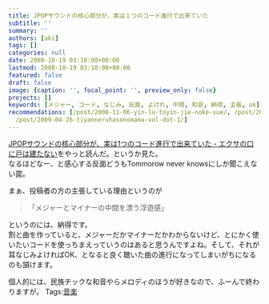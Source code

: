 ```yaml
---
title: JPOPサウンドの核心部分が、実は１つのコード進行で出来ていた
subtitle: ''
summary: ''
authors: [aki]
tags: []
categories: null
date: 2008-10-19 03:10:00+00:00
lastmod: 2008-10-19 03:10:00+00:00
featured: false
draft: false
image: {caption: '', focal_point: '', preview_only: false}
projects: []
keywords: [メジャー, コード, なじみ, 反面, よけれ, 中間, 和音, 納得, 主張, ok]
recommendations: [/post/2008-11-06-yin-lu-toyin-jie-noke-xue/, /post/2010-02-07-lian-ma-akaperakontesutonixing-tutekita/,
  /post/2009-04-26-tiyanneruhasonomama-vol-dot-1/]
---
```

[JPOPサウンドの核心部分が、実は1つのコード進行で出来ていた - エクサの口に戸は建たない](http://d.hatena.ne.jp/EXA/20081018/1224310523)をやっと読んだ。というか見た。  
なるほどなー、と感心する反面どうもTommorow never knowsにしか聞こえない罠。  
  
まぁ、投稿者の方の主張している理由というのが

> 「メジャーとマイナーの中間を漂う浮遊感」

  
というのには、納得です。  
割と曲を作っていると、メジャーだかマイナーだかわからないけど、とにかく使いたいコードを使っちまえっていうのはあると思うんですよね。そして、それが耳なじみよければOK、となると良く聴いた曲の進行になってしまいがちになるのも頷けます。  
  
個人的には、民族チックな和音やらメロディのほうが好きなので、ふーんで終わりますが。
Tags:[音楽](http://mrk0369.exblog.jp/tags/%E9%9F%B3%E6%A5%BD/) 

